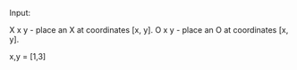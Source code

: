 Input: 

X x y   - place an X at coordinates [x, y].
O x y   - place an O at coordinates [x, y].

x,y = [1,3]


